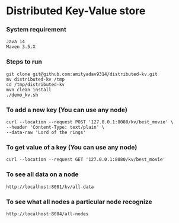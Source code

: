 # Distributed Key-Value store

### System requirement
    Java 14
    Maven 3.5.X
    
### Steps to run
    git clone git@github.com:amityadav9314/distributed-kv.git
    mv distributed-kv /tmp
    cd /tmp/distributed-kv
    mvn clean install
    ./demo_kv.sh
    
### To add a new key (You can use any node)
    curl --location --request POST '127.0.0.1:8080/kv/best_movie' \
    --header 'Content-Type: text/plain' \
    --data-raw 'Lord of the rings'
    
### To get value of a key (You can use any node)
    curl --location --request GET '127.0.0.1:8080/kv/best_movie'
    
### To see all data on a node
    http://localhost:8081/kv/all-data
    
### To see what all nodes a particular node recognize
    http://localhost:8084/all-nodes
    

